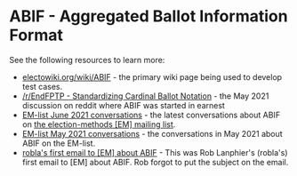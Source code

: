 # ABIF - Aggregated Ballot Information Format

See the following resources to learn more:

* [electowiki.org/wiki/ABIF](https://electowiki.org/wiki/ABIF) - the primary wiki page being used to develop test cases.
* [/r/EndFPTP - Standardizing Cardinal Ballot Notation](https://www.reddit.com/r/EndFPTP/comments/nkm2cd/standardizing_cardinal_ballot_notation/) - the May 2021 discussion on reddit where ABIF was started in earnest
* [EM-list June 2021 conversations](http://lists.electorama.com/pipermail/election-methods-electorama.com/2021-June/date.html) - the latest conversations about ABIF on [the election-methods [EM] mailing list](https://electorama.com/em).
* [EM-list May 2021 conversations](http://lists.electorama.com/pipermail/election-methods-electorama.com/2021-May/thread.html#2789) - the conversations in May 2021 about ABIF on the EM-list.
* [robla's first email to [EM] about ABIF](http://lists.electorama.com/pipermail/election-methods-electorama.com/2021-May/002788.html) - This was Rob Lanphier's (robla's) first email to [EM] about ABIF.  Rob forgot to put the subject on the email.
